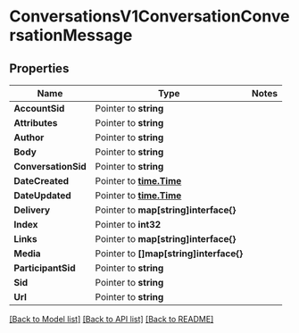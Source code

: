 # ConversationsV1ConversationConversationMessage

## Properties
Name | Type | Notes
------------ | ------------- | -------------
**AccountSid** | Pointer to **string** | 
**Attributes** | Pointer to **string** | 
**Author** | Pointer to **string** | 
**Body** | Pointer to **string** | 
**ConversationSid** | Pointer to **string** | 
**DateCreated** | Pointer to [**time.Time**](time.Time.md) | 
**DateUpdated** | Pointer to [**time.Time**](time.Time.md) | 
**Delivery** | Pointer to **map[string]interface{}** | 
**Index** | Pointer to **int32** | 
**Links** | Pointer to **map[string]interface{}** | 
**Media** | Pointer to **[]map[string]interface{}** | 
**ParticipantSid** | Pointer to **string** | 
**Sid** | Pointer to **string** | 
**Url** | Pointer to **string** | 

[[Back to Model list]](../README.md#documentation-for-models) [[Back to API list]](../README.md#documentation-for-api-endpoints) [[Back to README]](../README.md)


